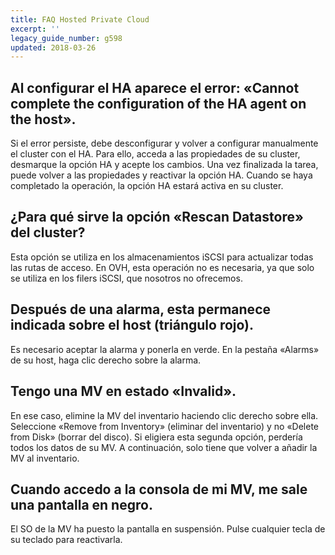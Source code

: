 ```yaml
---
title: FAQ Hosted Private Cloud
excerpt: ''
legacy_guide_number: g598
updated: 2018-03-26
---
```


## Al configurar el HA aparece el error: «Cannot complete the configuration of the HA agent on the host».
Si el error persiste, debe desconfigurar y volver a configurar manualmente el cluster con el HA. Para ello, acceda a las propiedades de su cluster, desmarque la opción HA y acepte los cambios. Una vez finalizada la tarea, puede volver a las propiedades y reactivar la opción HA. Cuando se haya completado la operación, la opción HA estará activa en su cluster.

## ¿Para qué sirve la opción «Rescan Datastore» del cluster?
Esta opción se utiliza en los almacenamientos iSCSI para actualizar todas las rutas de acceso. 
En OVH, esta operación no es necesaria, ya que solo se utiliza en los filers iSCSI, que nosotros no ofrecemos.

## Después de una alarma, esta permanece indicada sobre el host (triángulo rojo).
Es necesario aceptar la alarma y ponerla en verde. En la pestaña «Alarms» de su host, haga clic derecho sobre la alarma.

## Tengo una MV en estado «Invalid».
En ese caso, elimine la MV del inventario haciendo clic derecho sobre ella. 
Seleccione «Remove from Inventory» (eliminar del inventario) y no «Delete from Disk» (borrar del disco). Si eligiera esta segunda opción, perdería todos los datos de su MV.
A continuación, solo tiene que volver a añadir la MV al inventario.

## Cuando accedo a la consola de mi MV, me sale una pantalla en negro.
El SO de la MV ha puesto la pantalla en suspensión. Pulse cualquier tecla de su teclado para reactivarla.

